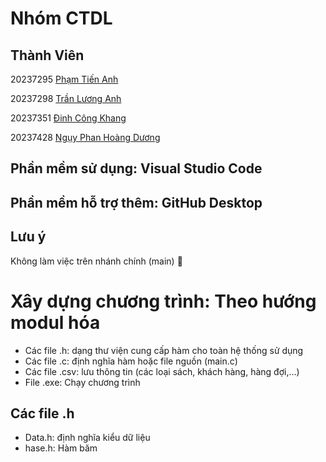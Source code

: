 # Nhóm CTDL
## Thành Viên
20237295	[Phạm Tiến Anh](https://github.com/tienanh2701)

20237298	[Trần Lương Anh](https://github.com/LuongAnh1)

20237351	[Đinh Công Khang](https://github.com/DinhCongKhang2005)

20237428	[Ngụy Phan Hoàng Dương](https://github.com/dugonn)
## Phần mềm sử dụng: Visual Studio Code
## Phần mềm hỗ trợ thêm: GitHub Desktop
## Lưu ý
Không làm việc trên nhánh chính (main) 🙈
# Xây dựng chương trình: Theo hướng modul hóa
- Các file .h: dạng thư viện cung cấp hàm cho toàn hệ thống sử dụng
- Các file .c: định nghĩa hàm hoặc file nguồn (main.c)
- Các file .csv: lưu thông tin (các loại sách, khách hàng, hàng đợi,...)
- File .exe: Chạy chương trình
## Các file .h
- Data.h: định nghĩa kiểu dữ liệu
- hase.h: Hàm băm
